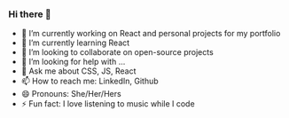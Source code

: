 ### Hi there 👋

<!--
**fradelycodes/fradelycodes** is a ✨ _special_ ✨ repository because its `README.md` (this file) appears on your GitHub profile.
-->


- 🔭 I’m currently working on React and personal projects for my portfolio
- 🌱 I’m currently learning React
- 👯 I’m looking to collaborate on open-source projects
- 🤔 I’m looking for help with ...
- 💬 Ask me about CSS, JS, React
- 📫 How to reach me: LinkedIn, Github
- 😄 Pronouns: She/Her/Hers
- ⚡ Fun fact: I love listening to music while I code

